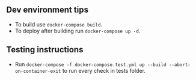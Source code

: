 ## Dev environment tips

- To build use `docker-compose build`.
- To deploy after building run `docker-compose up -d`.

## Testing instructions

- Run `docker-compose -f docker-compose.test.yml up --build --abort-on-container-exit` to run every check in tests folder.

